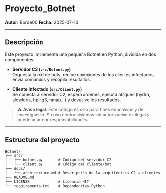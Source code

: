 # Proyecto_Botnet

**Autor:** Borde00
**Fecha:** 2025-07-10  

---

## Descripción

Este proyecto implementa una pequeña Botnet en Python, dividida en dos componentes:

- **Servidor C2 (`src/Botnet.py`)**  
  Orquesta la red de bots, recibe conexiones de los clientes infectados, envía comandos y recopila resultados.  

- **Cliente infectado (`src/Client.py`)**  
  Se conecta al servidor C2, espera órdenes, ejecuta ataques (hydra, slowloris, hping3, nmap…) y devuelve los resultados.

> ⚠️ **Aviso legal**: Este código es solo para fines educativos y de investigación. Su uso contra sistemas sin autorización es ilegal y puede acarrear responsabilidades.

---

## Estructura del proyecto

```text
Botnet/
├── src/
│   ├── botnet.py       # Código del servidor C2
│   └── client.py       # Código del cliente/bot
├── docs/
│   └── architecture.md # Descripción de la arquitectura C2 ↔ clientes
├── README.md           
├── LICENSE             # Licencia MIT
└── requirements.txt    # Dependencias Python

